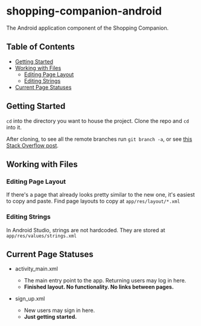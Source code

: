 # shopping-companion-android

The Android application component of the Shopping Companion.

## Table of Contents

* [Getting Started](#getting-started)
* [Working with Files](#working-with-files)
  * [Editing Page Layout](#editing-page-layout)
  * [Editing Strings](#editing-strings)
* [Current Page Statuses](#current-page-statuses)

## Getting Started

`cd` into the directory you want to house the project. Clone the repo and `cd` into it.

After cloning, to see all the remote branches run `git branch -a`, or see [this Stack Overflow post](https://stackoverflow.com/questions/67699/how-to-clone-all-remote-branches-in-git).

## Working with Files

### Editing Page Layout

If there's a page that already looks pretty similar to the new one, it's easiest to copy and paste. Find page layouts to copy at ```app/res/layout/*.xml```

### Editing Strings

In Android Studio, strings are not hardcoded. They are stored at ```app/res/values/strings.xml```

## Current Page Statuses

* activity_main.xml
  * The main entry point to the app. Returning users may log in here.
  * **Finished layout. No functionality. No links between pages.**

* sign_up.xml
  * New users may sign in here.
  * **Just getting started.**